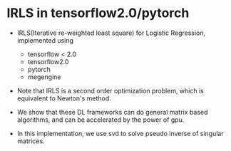 # IRLS in tensorflow2.0/pytorch
* IRLS(Iterative re-weighted least square) for Logistic Regression, implemented using
  * tensorflow < 2.0
  * tensorflow2.0
  * pytorch
  * megengine

* Note that IRLS is a second order optimization problem, which is equivalent to Newton's method.

* We show that these DL frameworks can do general matrix based algorithms, and can be accelerated by the power of gpu.

* In this implementation, we use svd to solve pseudo inverse of singular matrices.
